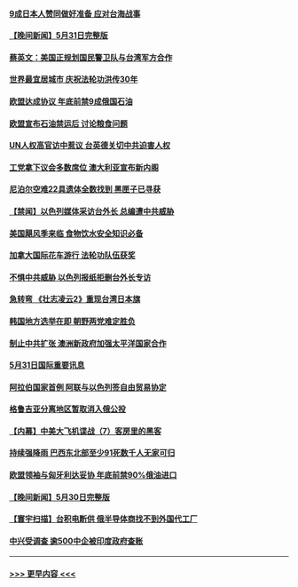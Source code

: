 #### [9成日本人赞同做好准备 应对台海战事](../pages/prog202/a103443635.md?t=06011201) 
#### [【晚间新闻】5月31日完整版](../pages/prog202/a103443598.md?t=06011201) 
#### [蔡英文：美国正规划国民警卫队与台湾军方合作](../pages/prog202/a103443545.md?t=06011201) 
#### [世界最宜居城市 庆祝法轮功洪传30年](../pages/prog202/a103443362.md?t=06011201) 
#### [欧盟达成协议 年底前禁9成俄国石油](../pages/prog202/a103443358.md?t=06011201) 
#### [欧盟宣布石油禁运后 讨论粮食问题](../pages/prog202/a103443360.md?t=06011201) 
#### [UN人权高官访中惹议 台英德关切中共迫害人权](../pages/prog202/a103443349.md?t=06011201) 
#### [工党拿下议会多数席位 澳大利亚宣布新内阁](../pages/prog202/a103443348.md?t=06011201) 
#### [尼泊尔空难22具遗体全数找到 黑匣子已寻获](../pages/prog202/a103443346.md?t=06011201) 
#### [【禁闻】以色列媒体采访台外长 总编遭中共威胁](../pages/prog202/a103443226.md?t=06011201) 
#### [美国飓风季来临 食物饮水安全知识必备](../pages/prog202/a103443028.md?t=06011201) 
#### [加拿大国际花车游行 法轮功队伍获奖](../pages/prog202/a103442983.md?t=06011201) 
#### [不惧中共威胁 以色列报纸拒删台外长专访](../pages/prog202/a103443012.md?t=06011201) 
#### [急转弯 《壮志凌云2》重现台湾日本旗](../pages/prog202/a103443001.md?t=06011201) 
#### [韩国地方选举在即 朝野两党难定胜负](../pages/prog202/a103442979.md?t=06011201) 
#### [制止中共扩张 澳洲新政府加强太平洋国家合作](../pages/prog202/a103442977.md?t=06011201) 
#### [5月31日国际重要讯息](../pages/prog202/a103442975.md?t=06011201) 
#### [阿拉伯国家首例 阿联与以色列签自由贸易协定](../pages/prog202/a103442938.md?t=06011201) 
#### [格鲁吉亚分离地区暂取消入俄公投](../pages/prog202/a103442853.md?t=06011201) 
#### [【内幕】中美大飞机谍战（7）客房里的黑客](../pages/prog202/a103442863.md?t=06011201) 
#### [持续强降雨 巴西东北部至少91死数千人无家可归](../pages/prog202/a103442842.md?t=06011201) 
#### [欧盟领袖与匈牙利达妥协 年底前禁90%俄油进口](../pages/prog202/a103442799.md?t=06011201) 
#### [【晚间新闻】5月30日完整版](../pages/prog202/a103442615.md?t=06011201) 
#### [【寰宇扫描】台积电断供 俄半导体商找不到外国代工厂](../pages/prog202/a103442630.md?t=06011201) 
#### [中兴受调查 逾500中企被印度政府查账](../pages/prog202/a103442544.md?t=06011201) 

----
#### [ >>> 更早内容 <<< ](../indexes/prog202-earlier.md)
